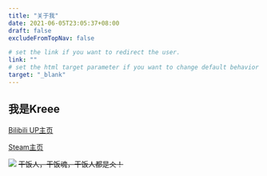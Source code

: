 ```yaml
---
title: "关于我"
date: 2021-06-05T23:05:37+08:00
draft: false
excludeFromTopNav: false

# set the link if you want to redirect the user.
link: ""
# set the html target parameter if you want to change default behavior
target: "_blank"
---
```


## 我是Kreee
[Bilibili UP主页](https://space.bilibili.com/361507684)

[Steam主页](https://steamcommunity.com/id/kreeejiang/)

![](/images/about-me-01.gif)
~~干饭人，干饭魂，干饭人都是仌！~~